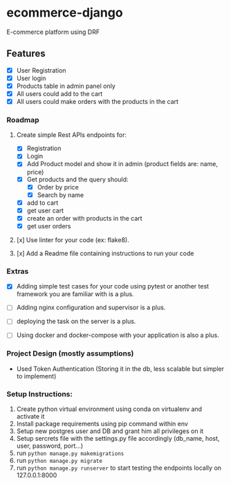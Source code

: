# ecommerce-django
E-commerce platform using DRF

## Features
- [x] User Registration
- [x] User login
- [x] Products table in admin panel only
- [x] All users could add to the cart
- [x] All users could make orders with the products in the cart

### Roadmap

1. Create simple Rest APIs endpoints for:
    - [x] Registration
    - [x] Login
    - [x] Add Product model and show it in admin (product fields are: name, price)
    - [x] Get products and the query should:
        - [x] Order by price
        - [x] Search by name
    - [x] add to cart
    - [x] get user cart
    - [x] create an order with products in the cart
    - [x] get user orders

2. [x] Use linter for your code (ex: flake8).

3. [x] Add a Readme file containing instructions to run your code


### Extras
- [x] Adding simple test cases for your code using pytest or another test framework you are familiar with is a plus.
- [ ] Adding nginx configuration and supervisor is a plus.
- [ ] deploying the task on the server is a plus.
- [ ] Using docker and docker-compose with your application is also a plus.


### Project Design (mostly assumptions)
- Used Token Authentication (Storing it in the db, less scalable but simpler to implement)


### Setup Instructions:
1. Create python virtual environment using conda on virtualenv and activate it
2. Install package requirements using pip command within env
3. Setup new postgres user and DB and grant him all privileges on it 
4. Setup sercrets file with the settings.py file accordingly (db_name, host, user, password, port...)
5. run `python manage.py makemigrations`
6. run `python manage.py migrate`
7. run `python manage.py runserver` to start testing the endpoints locally on 127.0.0.1:8000
